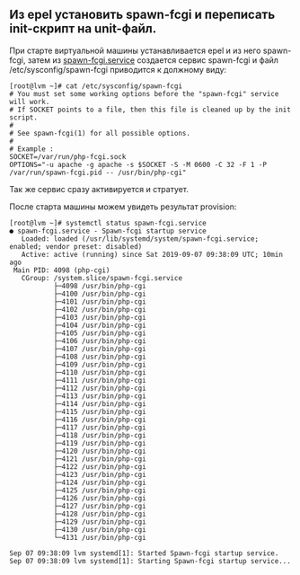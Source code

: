 ## Из epel установить spawn-fcgi и переписать init-скрипт на unit-файл.


При старте виртуальной машины устанавливается epel и из него spawn-fcgi,
затем из [spawn-fcgi.service](spawn-fcgi.service) создается сервис spawn-fcgi и файл /etc/sysconfig/spawn-fcgi
приводится к должному виду:  
```console
[root@lvm ~]# cat /etc/sysconfig/spawn-fcgi 
# You must set some working options before the "spawn-fcgi" service will work.
# If SOCKET points to a file, then this file is cleaned up by the init script.
#
# See spawn-fcgi(1) for all possible options.
#
# Example :
SOCKET=/var/run/php-fcgi.sock
OPTIONS="-u apache -g apache -s $SOCKET -S -M 0600 -C 32 -F 1 -P /var/run/spawn-fcgi.pid -- /usr/bin/php-cgi"
```
Так же сервис сразу активируется и стратует.  

После старта машины можем увидеть результат provision:  
```console
[root@lvm ~]# systemctl status spawn-fcgi.service 
● spawn-fcgi.service - Spawn-fcgi startup service
   Loaded: loaded (/usr/lib/systemd/system/spawn-fcgi.service; enabled; vendor preset: disabled)
   Active: active (running) since Sat 2019-09-07 09:38:09 UTC; 10min ago
 Main PID: 4098 (php-cgi)
   CGroup: /system.slice/spawn-fcgi.service
           ├─4098 /usr/bin/php-cgi
           ├─4100 /usr/bin/php-cgi
           ├─4101 /usr/bin/php-cgi
           ├─4102 /usr/bin/php-cgi
           ├─4103 /usr/bin/php-cgi
           ├─4104 /usr/bin/php-cgi
           ├─4105 /usr/bin/php-cgi
           ├─4106 /usr/bin/php-cgi
           ├─4107 /usr/bin/php-cgi
           ├─4108 /usr/bin/php-cgi
           ├─4109 /usr/bin/php-cgi
           ├─4110 /usr/bin/php-cgi
           ├─4111 /usr/bin/php-cgi
           ├─4112 /usr/bin/php-cgi
           ├─4113 /usr/bin/php-cgi
           ├─4114 /usr/bin/php-cgi
           ├─4115 /usr/bin/php-cgi
           ├─4116 /usr/bin/php-cgi
           ├─4117 /usr/bin/php-cgi
           ├─4118 /usr/bin/php-cgi
           ├─4119 /usr/bin/php-cgi
           ├─4120 /usr/bin/php-cgi
           ├─4121 /usr/bin/php-cgi
           ├─4122 /usr/bin/php-cgi
           ├─4123 /usr/bin/php-cgi
           ├─4124 /usr/bin/php-cgi
           ├─4125 /usr/bin/php-cgi
           ├─4126 /usr/bin/php-cgi
           ├─4127 /usr/bin/php-cgi
           ├─4128 /usr/bin/php-cgi
           ├─4129 /usr/bin/php-cgi
           ├─4130 /usr/bin/php-cgi
           └─4131 /usr/bin/php-cgi

Sep 07 09:38:09 lvm systemd[1]: Started Spawn-fcgi startup service.
Sep 07 09:38:09 lvm systemd[1]: Starting Spawn-fcgi startup service...
```
